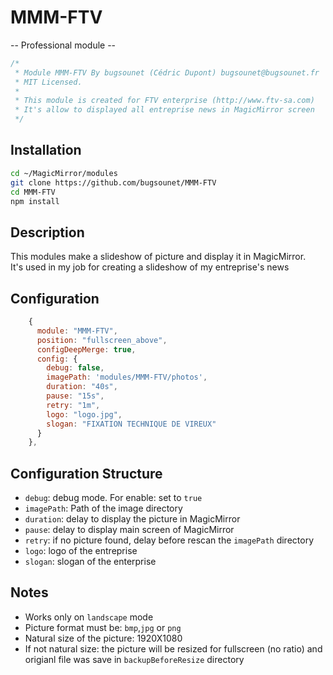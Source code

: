 # MMM-FTV

-- Professional module --

```js
/*
 * Module MMM-FTV By bugsounet (Cédric Dupont) bugsounet@bugsounet.fr
 * MIT Licensed.
 * 
 * This module is created for FTV enterprise (http://www.ftv-sa.com)
 * It's allow to displayed all entreprise news in MagicMirror screen
 */
```

## Installation

```sh
cd ~/MagicMirror/modules
git clone https://github.com/bugsounet/MMM-FTV
cd MMM-FTV
npm install
```

## Description

This modules make a slideshow of picture and display it in MagicMirror.<br>
It's used in my job for creating a slideshow of my entreprise's news

## Configuration

```js
    {
      module: "MMM-FTV",
      position: "fullscreen_above",
      configDeepMerge: true,
      config: {
        debug: false,
        imagePath: 'modules/MMM-FTV/photos',
        duration: "40s",
        pause: "15s",
        retry: "1m",
        logo: "logo.jpg",
        slogan: "FIXATION TECHNIQUE DE VIREUX"
      }
    },
```

## Configuration Structure

* `debug`: debug mode. For enable: set to `true`
* `imagePath`: Path of the image directory
* `duration`: delay to display the picture in MagicMirror
* `pause`: delay to display main screen of MagicMirror
* `retry`: if no picture found, delay before rescan the `imagePath` directory
* `logo`: logo of the entreprise
* `slogan`: slogan of the enterprise

## Notes

* Works only on `landscape` mode
* Picture format must be: `bmp`,`jpg` or `png`
* Natural size of the picture: 1920X1080
* If not natural size: the picture will be resized for fullscreen (no ratio) and origianl file was save in `backupBeforeResize` directory
